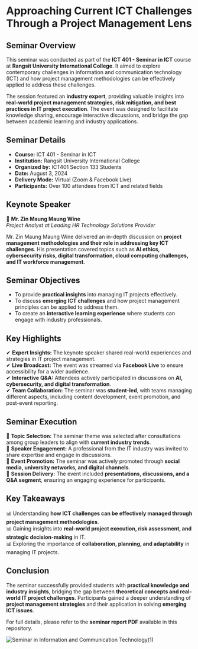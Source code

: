 # Approaching Current ICT Challenges Through a Project Management Lens  

## Seminar Overview  

This seminar was conducted as part of the **ICT 401 - Seminar in ICT** course at **Rangsit University International College**. It aimed to explore contemporary challenges in information and communication technology (ICT) and how project management methodologies can be effectively applied to address these challenges.  

The session featured an **industry expert**, providing valuable insights into **real-world project management strategies, risk mitigation, and best practices in IT project execution**. The event was designed to facilitate knowledge sharing, encourage interactive discussions, and bridge the gap between academic learning and industry applications.  

## Seminar Details  
- **Course:** ICT 401 - Seminar in ICT  
- **Institution:** Rangsit University International College  
- **Organized by:** ICT401 Section 133 Students  
- **Date:** August 3, 2024  
- **Delivery Mode:** Virtual (Zoom & Facebook Live)  
- **Participants:** Over 100 attendees from ICT and related fields  

## Keynote Speaker  
🎤 **Mr. Zin Maung Maung Wine**  
*Project Analyst at Leading HR Technology Solutions Provider*  

Mr. Zin Maung Maung Wine delivered an in-depth discussion on **project management methodologies and their role in addressing key ICT challenges**. His presentation covered topics such as **AI ethics, cybersecurity risks, digital transformation, cloud computing challenges, and IT workforce management**.  

## Seminar Objectives  
- To provide **practical insights** into managing IT projects effectively.  
- To discuss **emerging ICT challenges** and how project management principles can be applied to address them.  
- To create an **interactive learning experience** where students can engage with industry professionals.  

## Key Highlights  
✔ **Expert Insights:** The keynote speaker shared real-world experiences and strategies in IT project management.  
✔ **Live Broadcast:** The event was streamed via **Facebook Live** to ensure accessibility for a wider audience.  
✔ **Interactive Q&A:** Attendees actively participated in discussions on **AI, cybersecurity, and digital transformation**.  
✔ **Team Collaboration:** The seminar was **student-led**, with teams managing different aspects, including content development, event promotion, and post-event reporting.  

## Seminar Execution  
🔹 **Topic Selection:** The seminar theme was selected after consultations among group leaders to align with **current industry trends**.  
🔹 **Speaker Engagement:** A professional from the IT industry was invited to share expertise and engage in discussions.  
🔹 **Event Promotion:** The seminar was actively promoted through **social media, university networks, and digital channels**.  
🔹 **Session Delivery:** The event included **presentations, discussions, and a Q&A segment**, ensuring an engaging experience for participants.  

## Key Takeaways  
📊 Understanding **how ICT challenges can be effectively managed through project management methodologies**.  
📊 Gaining insights into **real-world project execution, risk assessment, and strategic decision-making** in IT.  
📊 Exploring the importance of **collaboration, planning, and adaptability** in managing IT projects.  

## Conclusion  
The seminar successfully provided students with **practical knowledge and industry insights**, bridging the gap between **theoretical concepts and real-world IT project challenges**. Participants gained a deeper understanding of **project management strategies** and their application in solving **emerging ICT issues**.  

For full details, please refer to the **seminar report PDF** available in this repository.  

![Seminar in Information and Communication Technology(1)](https://github.com/user-attachments/assets/ad29ac89-399c-4528-83fb-287891cea118)

